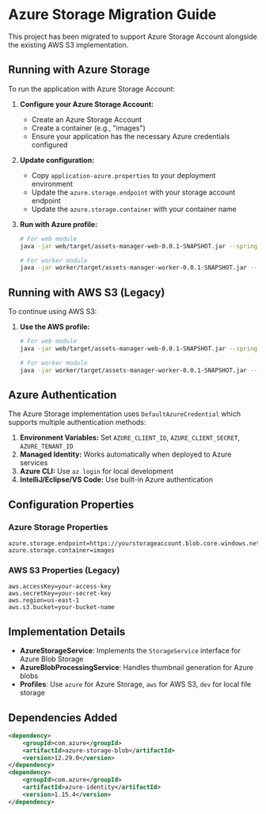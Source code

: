 # Azure Storage Migration Guide

This project has been migrated to support Azure Storage Account alongside the existing AWS S3 implementation.

## Running with Azure Storage

To run the application with Azure Storage Account:

1. **Configure your Azure Storage Account:**
   - Create an Azure Storage Account
   - Create a container (e.g., "images")
   - Ensure your application has the necessary Azure credentials configured

2. **Update configuration:**
   - Copy `application-azure.properties` to your deployment environment
   - Update the `azure.storage.endpoint` with your storage account endpoint
   - Update the `azure.storage.container` with your container name

3. **Run with Azure profile:**
   ```bash
   # For web module
   java -jar web/target/assets-manager-web-0.0.1-SNAPSHOT.jar --spring.profiles.active=azure

   # For worker module  
   java -jar worker/target/assets-manager-worker-0.0.1-SNAPSHOT.jar --spring.profiles.active=azure
   ```

## Running with AWS S3 (Legacy)

To continue using AWS S3:

1. **Use the AWS profile:**
   ```bash
   # For web module
   java -jar web/target/assets-manager-web-0.0.1-SNAPSHOT.jar --spring.profiles.active=aws

   # For worker module
   java -jar worker/target/assets-manager-worker-0.0.1-SNAPSHOT.jar --spring.profiles.active=aws
   ```

## Azure Authentication

The Azure Storage implementation uses `DefaultAzureCredential` which supports multiple authentication methods:

1. **Environment Variables:** Set `AZURE_CLIENT_ID`, `AZURE_CLIENT_SECRET`, `AZURE_TENANT_ID`
2. **Managed Identity:** Works automatically when deployed to Azure services
3. **Azure CLI:** Use `az login` for local development
4. **IntelliJ/Eclipse/VS Code:** Use built-in Azure authentication

## Configuration Properties

### Azure Storage Properties
```properties
azure.storage.endpoint=https://yourstorageaccount.blob.core.windows.net
azure.storage.container=images
```

### AWS S3 Properties (Legacy)
```properties
aws.accessKey=your-access-key
aws.secretKey=your-secret-key
aws.region=us-east-1
aws.s3.bucket=your-bucket-name
```

## Implementation Details

- **AzureStorageService**: Implements the `StorageService` interface for Azure Blob Storage
- **AzureBlobProcessingService**: Handles thumbnail generation for Azure blobs
- **Profiles**: Use `azure` for Azure Storage, `aws` for AWS S3, `dev` for local file storage

## Dependencies Added

```xml
<dependency>
    <groupId>com.azure</groupId>
    <artifactId>azure-storage-blob</artifactId>
    <version>12.29.0</version>
</dependency>
<dependency>
    <groupId>com.azure</groupId>
    <artifactId>azure-identity</artifactId>
    <version>1.15.4</version>
</dependency>
```